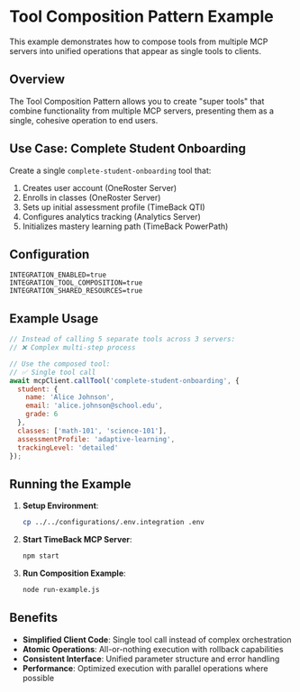 # Tool Composition Pattern Example

This example demonstrates how to compose tools from multiple MCP servers into unified operations that appear as single tools to clients.

## Overview

The Tool Composition Pattern allows you to create "super tools" that combine functionality from multiple MCP servers, presenting them as a single, cohesive operation to end users.

## Use Case: Complete Student Onboarding

Create a single `complete-student-onboarding` tool that:
1. Creates user account (OneRoster Server)
2. Enrolls in classes (OneRoster Server) 
3. Sets up initial assessment profile (TimeBack QTI)
4. Configures analytics tracking (Analytics Server)
5. Initializes mastery learning path (TimeBack PowerPath)

## Configuration

```env
INTEGRATION_ENABLED=true
INTEGRATION_TOOL_COMPOSITION=true
INTEGRATION_SHARED_RESOURCES=true
```

## Example Usage

```javascript
// Instead of calling 5 separate tools across 3 servers:
// ❌ Complex multi-step process

// Use the composed tool:
// ✅ Single tool call
await mcpClient.callTool('complete-student-onboarding', {
  student: {
    name: 'Alice Johnson',
    email: 'alice.johnson@school.edu',
    grade: 6
  },
  classes: ['math-101', 'science-101'],
  assessmentProfile: 'adaptive-learning',
  trackingLevel: 'detailed'
});
```

## Running the Example

1. **Setup Environment**:
   ```bash
   cp ../../configurations/.env.integration .env
   ```

2. **Start TimeBack MCP Server**:
   ```bash
   npm start
   ```

3. **Run Composition Example**:
   ```bash
   node run-example.js
   ```

## Benefits

- **Simplified Client Code**: Single tool call instead of complex orchestration
- **Atomic Operations**: All-or-nothing execution with rollback capabilities
- **Consistent Interface**: Unified parameter structure and error handling
- **Performance**: Optimized execution with parallel operations where possible
